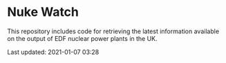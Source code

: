 # Nuke Watch

This repository includes code for retrieving the latest information available on the output of EDF nuclear power plants in the UK.

Last updated: 2021-01-07 03:28